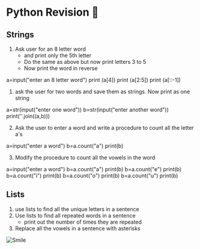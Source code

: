# Python Revision :dragon_face:
## Strings
1. Ask user for an 8 letter word 
    * and print only the 5th letter
    *  Do the same as above but now print letters 3 to 5
    *  Now print the word in reverse
    
a=input("enter an 8 letter word")
print (a[4])
print (a[2:5])
print (a[::-1])


1. ask the user for two words and save them as strings. Now print as one string

a=str(input("enter one word"))
b=str(input("enter another word"))
print(''.join((a,b)))

2. Ask the user to enter a word and write a procedure to count all the letter a's

a=input("enter a word")
b=a.count("a")
print(b)

3. Modify the procedure to count all the vowels in the word

a=input("enter a word")
b=a.count("a")
print(b)
b=a.count("e")
print(b)
b=a.count("i")
print(b)
b=a.count("o")
print(b)
b=a.count("u")
print(b)

## Lists
1. use lists to find all the unique letters in a sentence
2. Use lists to find all repeated words in a sentence
    * print out the number of times they are repeated
3. Replace all the vowels in a sentence with asterisks

![Smile](http://www.kdnuggets.com/images/cartoon-deep-learning-2nd-place-coffeemaker.jpg)
